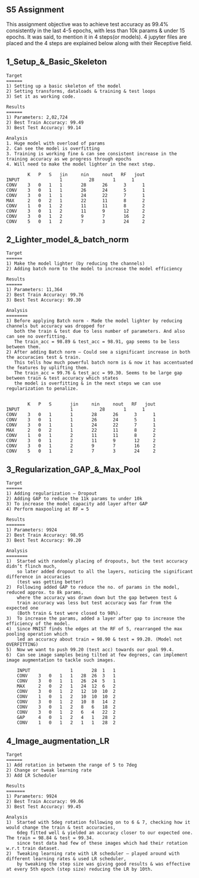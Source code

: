 S5 Assignment
-------------

This assignment objective was to achieve test accuracy as 99.4% consistently in the last 4-5 epochs, with less than 10k params & under 15 epochs. It was said, to mention it in 4 steps(or models). 4 jupyter files are placed and the 4 steps are explained below along with their Receptive field.


1_Setup_&_Basic_Skeleton
-----------------------------
    Target
    ======
    1) Setting up a basic skeleton of the model
    2) Setting transforms, dataloads & training & test loops
    3) Set it as working code.

    Results
    ======
    1) Parameters: 2,02,724
    2) Best Train Accuracy: 99.49
    3) Best Test Accuracy: 99.14
    
    Analysis
    1. Huge model with overload of params
    2. Can see the model is overfitting
    3. Training is working fine & can see consistent increase in the training accuracy as we progress through epochs
    4. Will need to make the model lighter in the next step.
    
            K	P	S	jin	    nin     nout   RF   jout
    INPUT				1		   28	    1	   1
    CONV	3	0	1	1	    28	    26	    3	   1
    CONV	3	0	1	1	    26	    24	    5	   1
    CONV	3	0	1	1	    24	    22	    7	   1
    MAX	    2	0	2	1	    22	    11	    8	   2
    CONV	1	0	1	2	    11	    11	    8	   2
    CONV	3	0	1	2	    11	    9	    12	   2
    CONV	3	0	1	2	    9	    7	    16	   2
    CONV	5	0	1	2	    7	    3	    24	   2

    

2_Lighter_model_&_batch_norm
---------------------------------
    Target
    ======
    1) Make the model lighter (by reducing the channels)
    2) Adding batch norm to the model to increase the model efficiency

    Results
    ======
    1) Parameters: 11,364
    2) Best Train Accuracy: 99.76
    3) Best Test Accuracy: 99.30

    Analysis
    ========
    1) Before applying Batch norm - Made the model lighter by reducing channels but accuracy was dropped for 
       both the train & test due to less number of parameters. And also can see no overfitting. 
       The train_acc = 98.89 & test_acc = 98.91, gap seems to be less between them.
    2) After adding Batch norm – Could see a significant increase in both the accuracies test & train. 
       This tells how much powerful batch norm is & now it has accentuated the features by uplifting them.
       The train_acc = 99.76 & test_acc = 99.30. Seems to be large gap between train & test accuracy which states 
       the model is overfitting & in the next steps we can use regularization to penalize.
       
    
            K	P	S	    jin	    nin     nout   RF   jout
    INPUT				    1		   28	    1	   1
    CONV	3	0	1	    1	    28	    26	    3	   1
    CONV	3	0	1	    1	    26	    24	    5	   1
    CONV	3	0	1	    1	    24	    22	    7	   1
    MAX	    2	0	2	    1	    22	    11	    8	   2
    CONV	1	0	1	    2	    11	    11	    8	   2
    CONV	3	0	1	    2	    11	    9	    12	   2
    CONV	3	0	1	    2	    9	    7	    16	   2
    CONV	5	0	1	    2	    7	    3	    24	   2

    

3_Regularization_GAP_&_Max_Pool
-------------------------------------
    Target
    ======
    1) Adding regularization – Dropout
    2) Adding GAP to reduce the 11k params to under 10k
    3) To increase the model capacity add layer after GAP
    4) Perform maxpooling at RF = 5
    
    Results
    =======
    1) Parameters: 9924
    2) Best Train Accuracy: 98.95
    3) Best Test Accuracy: 99.20

    Analysis
    ========
    1)	Started with randomly placing of dropouts, but the test accuracy didn’t flinch much, 
        so later added dropout to all the layers, noticing the significant difference in accuracies
        (test was getting better)
    2)	Following added GAP to reduce the no. of params in the model, reduced approx. to 8k params, 
        where the accuracy was drawn down but the gap between test & 
        train accuracy was less but test accuracy was far from the expected one 
        (Both train & test were closed to 98%).
    3)	To increase the params, added a layer after gap to increase the efficiency of the model. 
    4)	Since MNIST finds the edges at the RF of 5, rearranged the max pooling operation which
        led an accuracy about train = 98.90 & test = 99.20. (Model not OVERFITTING)
    5)	Now we want to push 99.20 (test acc) towards our goal 99.4.
    6)	Can see image samples being tilted at few degrees, can implement image augmentation to tackle such images.
    
        INPUT				1		28	1	1
        CONV	3	0	1	1	28	26	3	1
        CONV	3	0	1	1	26	24	5	1
        MAX	    2	0	2	1	24	12	6	2
        CONV	3	0	1	2	12	10	10	2
        CONV	1	0	1	2	10	10	10	2
        CONV	3	0	1	2	10	8	14	2
        CONV	3	0	1	2	8	6	18	2
        CONV	3	0	1	2	6	4	22	2
        GAP	    4	0	1	2	4	1	28	2
        CONV	1	0	1	2	1	1	28	2




4_Image_augmentation_LR
----------------------------
    Target
    ======
    1) Add rotation in between the range of 5 to 7deg
    2) Change or tweak learning rate
    3) Add LR Scheduler
    
    Results
    =======
    1) Parameters: 9924
    2) Best Train Accuracy: 99.06
    3) Best Test Accuracy: 99.45

    Analysis
    1)	Started with 5deg rotation following on to 6 & 7, checking how it would change the train & test accuracies, 
        6deg fitted well & yielded an accuracy closer to our expected one. The train = 98.84 & test = 99.34. 
        since test data had few of these images which had their rotation w.r.t train dataset.
    2)	Tweaking learning rate with LR scheduler – played around with different learning rates & used LR scheduler, 
        by tweaking the step size was giving good results & was effective at every 5th epoch (step size) reducing the LR by 10th.




